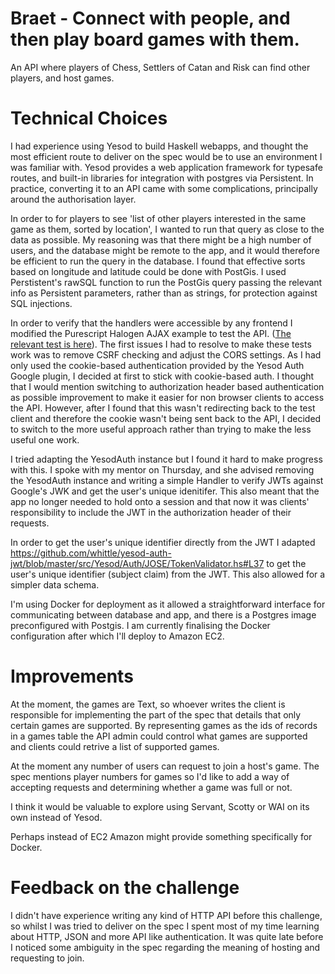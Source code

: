 # Braet - Connect with people, and then play board games with them.

An API where players of Chess, Settlers of Catan and Risk can find other players, and host games.

# Technical Choices

I had experience using Yesod to build Haskell webapps, and thought the most efficient route to deliver on the spec would be to use an environment I was familiar with. Yesod provides a web application framework for typesafe routes, and built-in libraries for integration with postgres via Persistent. In practice, converting it to an API came with some complications, principally around the authorisation layer.

In order to for players to see 'list of other players interested in the same game as them, sorted by location', I wanted to run that query as close to the data as possible. My reasoning was that there might be a high number of users, and the database might be remote to the app, and it would therefore be efficient to run the query in the database. I found that effective sorts based on longitude and latitude could be done with PostGis. I used Perstistent's rawSQL function to run the PostGis query passing the relevant info as Persistent parameters, rather than as strings, for protection against SQL injections.

In order to verify that the handlers were accessible by any frontend I modified the Purescript Halogen AJAX example to test the API. ([The relevant test is here](https://github.com/SolviQorda/backend-developer-test/blob/master/purescript-halogen-master/examples/effects-aff-ajax/src/Component.purs)). The first issues I had to resolve to make these tests work was to remove CSRF checking and adjust the CORS settings. As I had only used the cookie-based authentication provided by the Yesod Auth Google plugin, I decided at first to stick with cookie-based auth. I thought that I would mention switching to authorization header based authentication as possible improvement to make it easier for non browser clients to access the API. However, after I found that this wasn't redirecting back to the test client and therefore the cookie wasn't being sent back to the API, I decided to switch to the more useful approach rather than trying to make the less useful one work.

I tried adapting the YesodAuth instance but I found it hard to make progress with this. I spoke with my mentor on Thursday, and she advised removing the YesodAuth instance and writing a simple Handler to verify JWTs against Google's JWK and get the user's unique idenitifer. This also meant that the app no longer needed to hold onto a session and that now it was clients' responsibility to include the JWT in the authorization header of their requests.

In order to get the user's unique identifier directly from the JWT I adapted https://github.com/whittle/yesod-auth-jwt/blob/master/src/Yesod/Auth/JOSE/TokenValidator.hs#L37 to get the user's unique identifier (subject claim) from the JWT. This also allowed for a simpler data schema.

I'm using Docker for deployment as it allowed a straightforward interface for communicating between database and app, and there is a Postgres image preconfigured with Postgis. I am currently finalising the Docker configuration after which I'll deploy to Amazon EC2.

# Improvements

At the moment, the games are Text, so whoever writes the client is responsible for implementing the part of the spec that details that only certain games are supported. By representing games as the ids of records in a games table the API admin could control what games are supported and clients could retrive a list of supported games.

At the moment any number of users can request to join a host's game. The spec mentions player numbers for games so I'd like to add a way of accepting requests and determining whether a game was full or not.

I think it would be valuable to explore using Servant, Scotty or WAI on its own instead of Yesod.

Perhaps instead of EC2 Amazon might provide something specifically for Docker.

# Feedback on the challenge

I didn't have experience writing any kind of HTTP API before this challenge, so whilst I was tried to deliver on the spec I spent most of my time learning about HTTP, JSON and more API like authentication. It was quite late before I noticed some ambiguity in the spec regarding the meaning of hosting and requesting to join.
